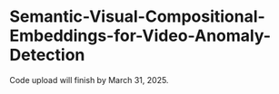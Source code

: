 # Semantic-Visual-Compositional-Embeddings-for-Video-Anomaly-Detection

Code upload will finish by March 31, 2025. 
